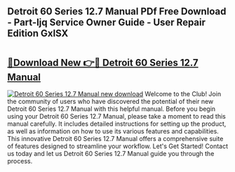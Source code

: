 ## Detroit 60 Series 12.7 Manual PDf Free Download - Part-Ijq Service Owner Guide - User Repair Edition GxISX

# <h2><a href="http://bc1335.oget.top/?id=Detroit+60+Series+12.7+Manual">🔗Download New 👉🔴 Detroit 60 Series 12.7 Manual</a></h2>

[![Detroit 60 Series 12.7 Manual new download](https://i.imgur.com/5g1atiW.png)](http://bc1335.oget.top/?id=Detroit+60+Series+12.7+Manual)
Welcome to the Club! Join the community of users who have discovered the potential of their new Detroit 60 Series 12.7 Manual with this helpful manual. Before you begin using your Detroit 60 Series 12.7 Manual, please take a moment to read this manual carefully. It includes detailed instructions for setting up the product, as well as information on how to use its various features and capabilities. This innovative Detroit 60 Series 12.7 Manual offers a comprehensive suite of features designed to streamline your workflow. Let's Get Started! Contact us today and let us Detroit 60 Series 12.7 Manual guide you through the process.
